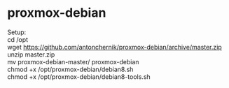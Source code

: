 # proxmox-debian

Setup: <br>
cd /opt<br>
wget https://github.com/antonchernik/proxmox-debian/archive/master.zip<br>
unzip master.zip<br>
mv proxmox-debian-master/ proxmox-debian<br>
chmod +x /opt/proxmox-debian/debian8.sh<br>
chmod +x /opt/proxmox-debian/debian8-tools.sh
